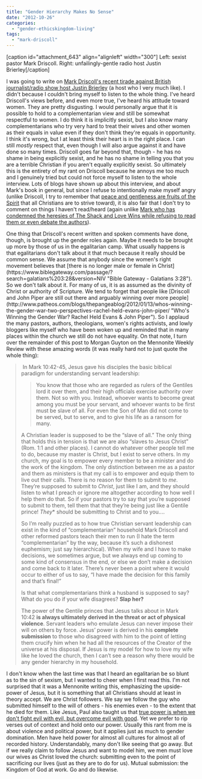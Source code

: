 ```yaml
---
title: "Gender Hierarchy Makes No Sense"
date: "2012-10-26"
categories: 
  - "gender-ethicskingdom-living"
tags: 
  - "mark-driscoll"
---
```


\[caption id="attachment\_643" align="alignleft" width="300"\] Left: sexist pastor Mark Driscoll. Right: unfailingly-gentle radio host Justin Brierley\[/caption\]

I was going to write on [Mark Driscoll's recent tirade against British journalist/radio show host Justin Brierley](https://cognitivediscopants.wordpress.com/2012/01/15/driscoll-brierley-on-women-in-leadership/ "Driscoll & Brierley on Women in Leadership") (a host who I very much like). I didn't because I couldn't bring myself to listen to the whole thing. I've heard Driscoll's views before, and even more true, I've heard his attitude toward women. They are pretty disgusting. I would personally argue that it is possible to hold to a complementarian view and still be somewhat respectful to women. I do think it is implicitly sexist, but I also know many complementarians who try very hard to treat their wives and other women as their equals in value even if they don't think they're equals in opportunity. I think it's wrong, but I at least think their heart is in the right place. I can still _mostly_ respect that, even though I will also argue against it and have done so many times. Driscoll goes far beyond that, though - he has no shame in being explicitly sexist, and he has no shame in telling you that you are a terrible Christian if you aren't equally explicitly sexist. So ultimately this is the entirety of my rant on Driscoll because he annoys me too much and I genuinely tried but could not force myself to listen to the whole interview. Lots of blogs have shown up about this interview, and about Mark's book in general, but since I refuse to intentionally make myself angry (unlike Driscoll, I try to remember that [peace and gentleness are fruits of the Spirit](https://www.biblegateway.com/passage/?search=galatians%205:22-23&version=NIV "BibleGateway - Galatians 5:22-23") that all Christians are to strive toward), it is also fair that I don't try to comment on things I haven't read/heard (again unlike [Mark who has condemned the heresies of The Shack and Love Wins while refusing to read them or even debate the authors](http://www.youtube.com/watch?v=SYNzJE0BrW4 "YouTube - Inviting Mark Driscoll to a Debate with Paul Young")).

<!--more-->One thing that Driscoll's recent written and spoken comments have done, though, is brought up the gender roles again. Maybe it needs to be brought up more by those of us in the egalitarian camp. What usually happens is that egalitarians don't talk about it that much because it really should be common sense. We assume that anybody since the women's right movement believes that [there is no longer male or female in Christ](https://www.biblegateway.com/passage/?search=galatians%203:28&version=NIV "Bible Gateway - Galatians 3:28"). So we don't talk about it. For many of us, it is as assumed as the divinity of Christ or authority of Scripture. We tend to forget that people like [Driscoll and John Piper are still out there and arguably winning over more people](http://www.patheos.com/blogs/thepangeablog/2012/01/13/whos-winning-the-gender-war-two-perspectives-rachel-held-evans-john-piper/ "Who's Winning the Gender War? Rachel Held Evans & John Piper"). So I applaud the many pastors, authors, theologians, women's rights activists, and lowly bloggers like myself who have been woken up and reminded that in many places within the church we still do not have equality. On that note, I turn over the remainder of this post to Morgan Guyton on the Mennonite Weekly Review with these amazing words (it was really hard not to just quote the whole thing):

>  In Mark 10:42-45, Jesus gave his disciples the basic biblical paradigm for understanding servant leadership:
> 
> > You know that those who are regarded as rulers of the Gentiles lord it over them, and their high officials exercise authority over them. Not so with you. Instead, whoever wants to become great among you must be your servant, and whoever wants to be first must be slave of all. For even the Son of Man did not come to be served, but to serve, and to give his life as a ransom for many.
> 
> A Christian leader is supposed to be the “slave of all.” The only thing that holds this in tension is that we are also “slaves to Jesus Christ” (Rom. 1:1 and other places). I cannot do whatever other people tell me to do, because my master is Christ, but I exist to serve others. In my church, my goal is to empower every member to be a minister and do the work of the kingdom. The only distinction between me as a pastor and them as ministers is that my call is to empower and equip them to live out their calls. There is no reason for them to submit to _me_. They’re supposed to submit to _Christ_, just like I am, and they should listen to what I preach or ignore me altogether according to how well I help them do that. So if your pastors try to say that you’re supposed to submit to them, tell them that that they’re being just like a Gentile prince! _They_\* should be submitting to Christ and to you....
> 
> So I’m really puzzled as to how true Christian servant leadership can exist in the kind of “complementarian” household Mark Driscoll and other reformed pastors teach their men to run (I hate the term “complementarian” by the way, because it’s such a dishonest euphemism; just say hierarchical). When my wife and I have to make decisions, we sometimes argue, but we always end up coming to some kind of consensus in the end, or else we don’t make a decision and come back to it later. There’s never been a point where it would occur to either of us to say, “I have made the decision for this family and that’s final!”
> 
> Is that what complementarians think a husband is supposed to say? What do you do if your wife disagrees? **Slap her?**
> 
> The power of the Gentile princes that Jesus talks about in Mark 10:42 **is always ultimately derived in the threat or act of physical violence**. Servant leaders who emulate Jesus can never impose their will on others by force. Jesus’ power is derived in his **complete submission** to those who disagreed with him to the point of letting them crucify him when he had all the resources of the Creator of the universe at his disposal. If Jesus is my model for how to love my wife like he loved the church, then I can’t see a reason why there would be any gender hierarchy in my household.

I don't know when the last time was that I heard an egalitarian be so blunt as to the sin of sexism, but I wanted to cheer when I first read this. I'm not surprised that it was a Mennonite writing this, emphasizing the upside-power of Jesus, but it is something that all Christians should at least in theory accept. We are Christ followers. We say we follow the guy who submitted himself to the will of others - his enemies even - to the extent that he died for them. Like Jesus, Paul also taught us that [true power is when we don't fight evil with evil, but overcome evil with good](https://www.biblegateway.com/passage/?search=Romans%2012:21&version=NIV "Bible Gateway: Romans 12:21"). Yet we prefer to rip verses out of context and hold onto our power. Usually this rant from me is about violence and political power, but it applies just as much to gender domination. Men have held power for almost all cultures for almost all of recorded history. Understandably, many don't like seeing that go away. But if we really claim to follow Jesus and want to model him, we men must love our wives as Christ loved the church: submitting even to the point of sacrificing our lives (just as they are to do for us). Mutual submission: the Kingdom of God at work. Go and do likewise.
